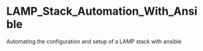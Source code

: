 # LAMP_Stack_Automation_With_Ansible
Automating the configuration and setup of a LAMP stack with ansible
